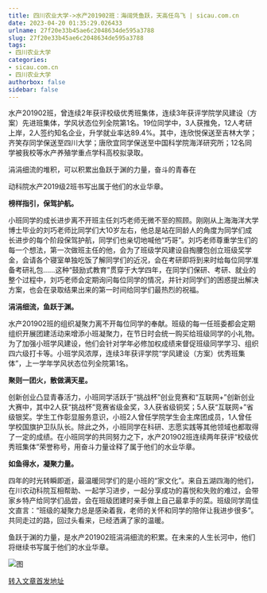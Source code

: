 ```yaml
---
title: 四川农业大学->水产201902班：海阔凭鱼跃，天高任鸟飞 | sicau.com.cn
date: 2023-04-20 01:35:29.026433
urlname: 27f20e33b45ae6c2048634de595a3788
slug: 27f20e33b45ae6c2048634de595a3788
tags: 
- 四川农业大学
categories:
- sicau.com.cn
- 四川农业大学
authorbox: false
sidebar: false
---
```

水产201902班，曾连续2年获评校级优秀班集体，连续3年获评学院学风建设（方案）先进班集体，学风状态位列全院第1名。19位同学中，3人获推免，12人考研上岸，2人签约知名企业，升学就业率达89.4%。其中，连欣悦保送至吉林大学；齐笑存同学保送至四川大学；唐欣宜同学保送至中国科学院海洋研究所；12名同学被我校等水产养殖学重点学科高校拟录取。

涓涓细流的堆积，可以积累出鱼跃于渊的力量，奋斗的青春在
<!--more-->
动科院水产2019级2班书写出属于他们的水业华章。

**榜样指引，保驾护航。**

小班同学的成长进步离不开班主任刘巧老师无微不至的照顾。刚刚从上海海洋大学博士毕业的刘巧老师比同学们大10岁左右，他总是站在同龄人的角度为同学们成长进步的每个阶段保驾护航，同学们也亲切地喊他“巧哥”。刘巧老师尊重学生们的每一个想法，第一次做班主任的他，会为了班级学风建设自掏腰包创立班级奖学金，会请各个寝室单独吃饭了解同学们的近况，会在考研即将到来时给每位同学准备考研礼包……这种“鼓励式教育”贯穿于大学四年，在同学们保研、考研、就业的整个过程中，刘巧老师会定期询问每位同学的情况，并针对同学们的困惑提出解决方案，也会在录取结果出来的第一时间给同学们最热烈的祝福。

**涓涓细流，鱼跃于渊。**

水产201902班的组织凝聚力离不开每位同学的奉献。班级的每一任班委都会定期组织开展团建活动来增添小班凝聚力，在节日时会统一购买给班级同学的小礼物。为了加强小班学风建设，他们会针对学年必修加权成绩来督促班级同学学习、组织四六级打卡等。小班学风浓厚，连续3年获评学院“学风建设（方案）优秀班集体”，上一学年学风状态位列全院第1名。

**聚则一团火，散做满天星。**

创新创业凸显青春活力，小班同学活跃于“挑战杯”创业竞赛和“互联网+”创新创业大赛中，其中2人获“挑战杯”竞赛省级金奖，3人获省级铜奖；5人获“互联网+”省级银奖。学生工作彰显服务意识，小班2人曾任学院学生会主席团成员，1人曾任学校国旗护卫队队长。除此之外，小班同学在科研、志愿实践等其他领域也都取得了一定的成绩。在小班同学的共同努力之下，水产201902班连续两年获评“校级优秀班集体”荣誉称号，用奋斗力量诠释了属于他们的水业华章。

**如鱼得水，凝聚力量。**

四年的时光转瞬即逝，最温暖同学们的是小班的“家文化”。来自五湖四海的他们，在川农动科院互相帮助、一起学习进步，一起分享成功的喜悦和失败的难过，会带家乡特产给同学们品尝，会在班级团建时亲手做上自己最拿手的菜。班级同学周佳文直言：“班级的凝聚力总是感染着我，老师的关怀和同学的陪伴让我进步很多”。共同走过的路，回过头看来，已经洒满了家的温暖。

鱼跃于渊的力量，是水产201902班涓涓细流的积累。在未来的人生长河中，他们将继续书写属于他们的水业华章。

![图](https://news.sicau.edu.cn/__local/C/C4/ED/D04105010CA56458CF48C5B6050_6341F87F_28A110.png)

[转入文章首发地址](https://news.sicau.edu.cn/info/1078/71859.htm)